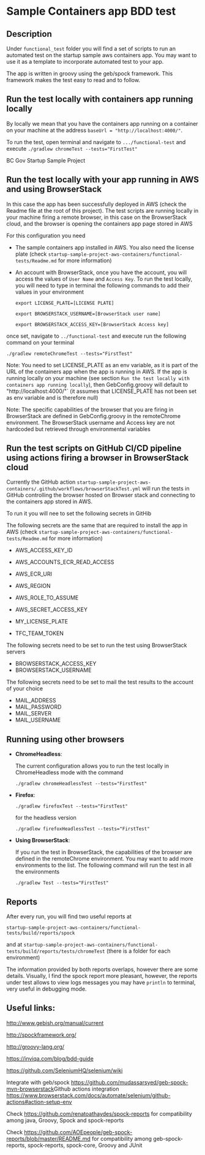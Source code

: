 # Sample Containers app BDD test
## Description
Under `functional_test` folder you will find a set of scripts to run an automated test on the startup sample aws containers app. You may want to use it as a template to incorporate automated test to your app.

The app is written in groovy using the geb/spock framework. This framework makes the test easy to read and to follow.

## Run the test locally with containers app running locally
By locally we mean that you have the containers app running on a container on your machine at the address `baseUrl = "http://localhost:4000/"`.

To run the test, open terminal and navigate to `.../functional-test` and execute 
`./gradlew chromeTest --tests="FirstTest"`

BC Gov Startup Sample Project
## Run the test locally with your app running in AWS and using BrowserStack
In this case the app has been successfully deployed in AWS (check the Readme file at the root of this project). The test scripts are running locally in your machine firing a remote browser, in this case on the BrowserStack cloud, and the browser is opening the containers app page stored in AWS

For this configuration you need 
- The sample containers app installed in AWS. You also need the license plate (check `startup-sample-project-aws-containers/functional-tests/Readme.md` for more information)

- An account with BrowserStack, once you have the account, you will access the values of `User Name` and `Access Key`. To run the test locally, you will need to type in terminal the following commands to add their values in your environment

  `export LICENSE_PLATE=[LICENSE PLATE]`
  
  `export BROWSERSTACK_USERNAME=[BrowserStack user name]`
  
  `export BROWSERSTACK_ACCESS_KEY=[BrowserStack Access key]`

once set, navigate to `../functional-test` and execute run the following command on your terminal

`./gradlew remoteChromeTest --tests="FirstTest"`


Note: You need to set LICENSE_PLATE as an env variable, as it is part of the URL of the containers app when the app is running in AWS. If the app is running locally on your machine (see section `Run the test locally with containers app running locally`), then GebConfig.groovy will default to "http://localhost:4000/"`  (it assumes that LICENSE_PLATE has not been set as env variable and is therefore null)

Note: The specific capabilities of the browser that you are firing in BrowserStack are defined in GebConfig.groovy in the remoteChrome environment. The BrowserStack username and Access key are not hardcoded but retrieved through environmental variables
## Run the test scripts on GitHub CI/CD pipeline using actions firing a browser in BrowserStack cloud 
Currently the GitHub action `startup-sample-project-aws-containers/.github/workflows/browserStackTest.yml` will run the tests in GitHub controlling the browser hosted on Browser stack and connecting to the containers app stored in AWS.

To run it you will nee to set the following secrets in GitHib

The following secrets are the same that are required to install the app in AWS (check `startup-sample-project-aws-containers/functional-tests/Readme.md` for more information)
- AWS_ACCESS_KEY_ID
- AWS_ACCOUNTS_ECR_READ_ACCESS
- AWS_ECR_URI
- AWS_REGION
- AWS_ROLE_TO_ASSUME
- AWS_SECRET_ACCESS_KEY

- MY_LICENSE_PLATE
- TFC_TEAM_TOKEN

The following secrets need to be set to run the test using BrowserStack servers
- BROWSERSTACK_ACCESS_KEY
- BROWSERSTACK_USERNAME

The following secrets need to be set to mail the test results to the account of your choice
- MAIL_ADDRESS
- MAIL_PASSWORD
- MAIL_SERVER
- MAIL_USERNAME






## Running using other browsers
- **ChromeHeadless**: 

  The current configuration allows you to run the test locally in ChromeHeadless mode with the command

  `./gradlew chromeHeadlessTest --tests="FirstTest"`

- **Firefox**: 

  `./gradlew firefoxTest --tests="FirstTest"`

  for the headless version

  `./gradlew firefoxHeadlessTest --tests="FirstTest"`


- **Using BrowserStack**: 

  If you run the test in BrowserStack, the capabilities of the browser are defined in the remoteChrome environment. You may want to add more environments to the list. The following command will run the test in all the environments 

  `./gradlew Test --tests="FirstTest"`


## Reports
After every run, you will find two useful reports at

`startup-sample-project-aws-containers/functional-tests/build/reports/spock`

and at 
`startup-sample-project-aws-containers/functional-tests/build/reports/tests/chromeTest`
(there is a folder for each environment)

The information provided by both reports overlaps, however there are some details. Visually, I find the spock report more pleasant, however, the reports under test allows to view logs messages you may have `println` to terminal, very useful in debugging mode.  

## Useful links:

<http://www.gebish.org/manual/current>

<http://spockframework.org/>

<http://groovy-lang.org/>

<https://inviqa.com/blog/bdd-guide>

<https://github.com/SeleniumHQ/selenium/wiki>


Integrate with geb/spock
https://github.com/mudassarsyed/geb-spock-mvn-browserstack
​
Github actions integration
https://www.browserstack.com/docs/automate/selenium/github-actions#action-setup-env


Check https://github.com/renatoathaydes/spock-reports for compatibility among java, Groovy, Spock and spock-reports

Check https://github.com/AOEpeople/geb-spock-reports/blob/master/README.md for compatibility among geb-spock-reports,	spock-reports,	spock-core,	Groovy and JUnit
